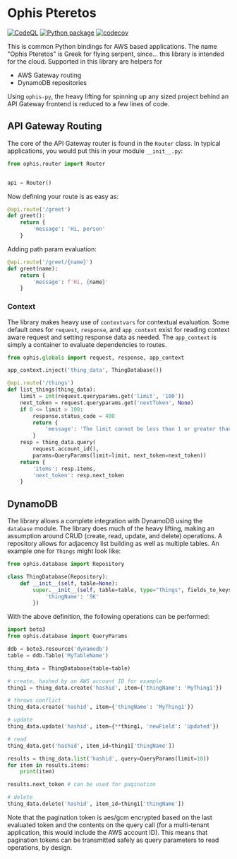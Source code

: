 # Ophis Pteretos

[![CodeQL](https://github.com/philcali/ophis-py/actions/workflows/codeql-analysis.yml/badge.svg)](https://github.com/philcali/ophis-py/actions/workflows/codeql-analysis.yml)
[![Python package](https://github.com/philcali/ophis-py/actions/workflows/python-package.yml/badge.svg)](https://github.com/philcali/ophis-py/actions/workflows/python-package.yml)
[![codecov](https://codecov.io/gh/philcali/ophis-py/graph/badge.svg?token=B9HXJVMLCN)](https://codecov.io/gh/philcali/ophis-py)

This is common Python bindings for AWS based applications. The name
"Ophis Pteretos" is Greek for flying serpent, since... this library
is intended for the cloud. Supported in this library are helpers for

- AWS Gateway routing
- DynamoDB repositories

Using `ophis-py`, the heavy lifting for spinning up any sized project
behind an API Gateway frontend is reduced to a few lines of code.

## API Gateway Routing

The core of the API Gateway router is found in the `Router` class. In
typical applications, you would put this in your module `__init__.py`:

``` python
from ophis.router import Router


api = Router()
```

Now defining your route is as easy as:

``` python
@api.route('/greet')
def greet():
    return {
        'message': 'Hi, person'
    }
```

Adding path param evaluation:

``` python
@api.route('/greet/{name}')
def greet(name):
    return {
        'message': f'Hi, {name}'
    }
```

### Context

The library makes heavy use of `contextvars` for contextual evaluation.
Some default ones for `request`, `response`, and `app_context` exist for
reading context aware request and setting response data as needed. The
`app_context` is simply a container to evaluate dependencies to routes.

``` python
from ophis.globals import request, response, app_context

app_context.inject('thing_data', ThingDatabase())

@api.route('/things')
def list_things(thing_data):
    limit = int(request.queryparams.get('limit', '100'))
    next_token = request.queryparams.get('nextToken', None)
    if 0 <= limit > 100:
        response.status_code = 400
        return {
            'message': 'The limit cannot be less than 1 or greater than 100.'
        }
    resp = thing_data.query(
        request.account_id(),
        params=QueryParams(limit=limit, next_token=next_token))
    return {
        'items': resp.items,
        'next_token': resp.next_token
    }
```

## DynamoDB

The library allows a complete integration with DynamoDB using the `database` module.
The library does much of the heavy lifting, making an assumption around CRUD
(create, read, update, and delete) operations. A repository allows for adjacency
list building as well as multiple tables. An example one for `Things` might look
like:

``` python
from ophis.database import Repository

class ThingDatabase(Repository):
    def __init__(self, table=None):
        super.__init__(self, table=table, type="Things", fields_to_keys={
            'thingName': 'SK'
        })
```

With the above definition, the following operations can be performed:

``` python
import boto3
from ophis.database import QueryParams

ddb = boto3.resource('dynamodb')
table = ddb.Table('MyTableName')

thing_data = ThingDatabase(table=table)

# create, hashed by an AWS account ID for example
thing1 = thing_data.create('hashid', item={'thingName': 'MyThing1'})

# throws conflict
thing_data.create('hashid', item={'thingName': 'MyThing1'})

# update
thing_data.update('hashid', item={**thing1, 'newField': 'Updated'})

# read
thing_data.get('hashid', item_id=thing1['thingName'])

results = thing_data.list('hashid', query=QueryParams(limit=10))
for item in results.items:
    print(item)

results.next_token # can be used for pagination

# delete
thing_data.delete('hashid', item_id=thing1['thingName'])
```

Note that the pagination token is aes/gcm encrypted based on the last evaluated token
and the contents on the query call (for a multi-tenant application, this would include
the AWS account ID). This means that pagination tokens can be transmitted safely
as query parameters to read operations, by design.
